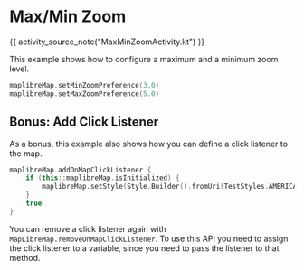 # Max/Min Zoom

{{ activity_source_note("MaxMinZoomActivity.kt") }}

This example shows how to configure a maximum and a minimum zoom level.

```kotlin
maplibreMap.setMinZoomPreference(3.0)
maplibreMap.setMaxZoomPreference(5.0)
```

## Bonus: Add Click Listener

As a bonus, this example also shows how you can define a click listener to the map.

```kotlin
maplibreMap.addOnMapClickListener {
    if (this::maplibreMap.isInitialized) {
        maplibreMap.setStyle(Style.Builder().fromUri(TestStyles.AMERICANA))
    }
    true
}
```

You can remove a click listener again with `MapLibreMap.removeOnMapClickListener`. To use this API you need to assign the click listener to a variable, since you need to pass the listener to that method.

[//]: # (<figure markdown="span">)

[//]: # (  <video controls width="250" poster="https://dwxvn1oqw6mkc.cloudfront.net/android-documentation-resources/max_min_zoom_thumbnail.jpg">)

[//]: # (    <source src="https://dwxvn1oqw6mkc.cloudfront.net/android-documentation-resources/max_min_zoom.mp4" />)

[//]: # (  </video>)

[//]: # (  {{ openmaptiles_caption }})

[//]: # (</figure>)
